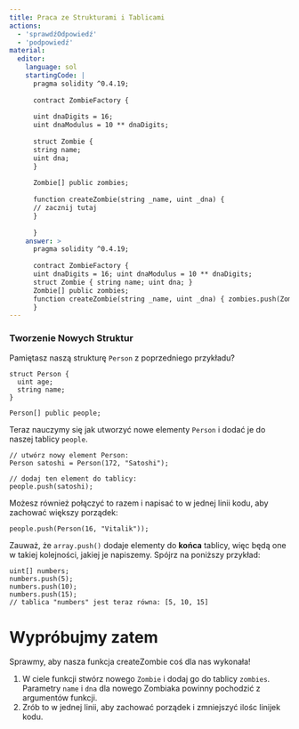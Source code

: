 ```yaml
---
title: Praca ze Strukturami i Tablicami
actions:
  - 'sprawdźOdpowiedź'
  - 'podpowiedź'
material:
  editor:
    language: sol
    startingCode: |
      pragma solidity ^0.4.19;
      
      contract ZombieFactory {
      
      uint dnaDigits = 16;
      uint dnaModulus = 10 ** dnaDigits;
      
      struct Zombie {
      string name;
      uint dna;
      }
      
      Zombie[] public zombies;
      
      function createZombie(string _name, uint _dna) {
      // zacznij tutaj
      }
      
      }
    answer: >
      pragma solidity ^0.4.19;
      
      contract ZombieFactory {
      uint dnaDigits = 16; uint dnaModulus = 10 ** dnaDigits;
      struct Zombie { string name; uint dna; }
      Zombie[] public zombies;
      function createZombie(string _name, uint _dna) { zombies.push(Zombie(_name, _dna)); }
      }
---
```

### Tworzenie Nowych Struktur

Pamiętasz naszą strukturę `Person` z poprzedniego przykładu?

    struct Person {
      uint age;
      string name;
    }
    
    Person[] public people;
    

Teraz nauczymy się jak utworzyć nowe elementy `Person` i dodać je do naszej tablicy `people`.

    // utwórz nowy element Person:
    Person satoshi = Person(172, "Satoshi");
    
    // dodaj ten element do tablicy:
    people.push(satoshi);
    

Możesz również połączyć to razem i napisać to w jednej linii kodu, aby zachować większy porządek:

    people.push(Person(16, "Vitalik"));
    

Zauważ, że `array.push()` dodaje elementy do **końca** tablicy, więc będą one w takiej kolejności, jakiej je napiszemy. Spójrz na poniższy przykład:

    uint[] numbers;
    numbers.push(5);
    numbers.push(10);
    numbers.push(15);
    // tablica "numbers" jest teraz równa: [5, 10, 15]
    

# Wypróbujmy zatem

Sprawmy, aby nasza funkcja createZombie coś dla nas wykonała!

1. W ciele funkcji stwórz nowego `Zombie` i dodaj go do tablicy `zombies`. Parametry `name` i `dna` dla nowego Zombiaka powinny pochodzić z argumentów funkcji.
2. Zrób to w jednej linii, aby zachować porządek i zmniejszyć ilośc linijek kodu.